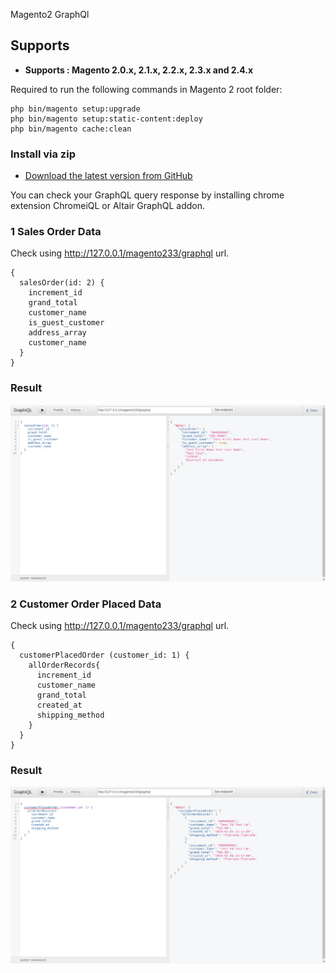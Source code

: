 Magento2 GraphQl

## Supports


- <b>Supports : Magento 2.0.x, 2.1.x, 2.2.x, 2.3.x and 2.4.x</b>

Required to run the following commands in Magento 2 root folder:

```
php bin/magento setup:upgrade
php bin/magento setup:static-content:deploy
php bin/magento cache:clean
```

### Install via zip

* [Download the latest version from GitHub](https://github.com/vrajeshkpatel/magento2-graphql)

You can check your GraphQL query response by installing chrome extension ChromeiQL or Altair GraphQL addon.

### 1 Sales Order Data

Check using http://127.0.0.1/magento233/graphql url. 

```
{
  salesOrder(id: 2) {
    increment_id
    grand_total
    customer_name
    is_guest_customer	    
    address_array
    customer_name
  }
}
```
### Result 
![Sales_Order](V4U/GraphQl/docs/SalesOrderResults.png)

### 2 Customer Order Placed Data

Check using http://127.0.0.1/magento233/graphql url. 

```
{
  customerPlacedOrder (customer_id: 1) {
    allOrderRecords{
      increment_id
      customer_name
      grand_total
      created_at
      shipping_method
    }
  }
}
```
### Result 
![Customer_Placed_Order](V4U/GraphQl/docs/CustomerPlacedOrder.png)



